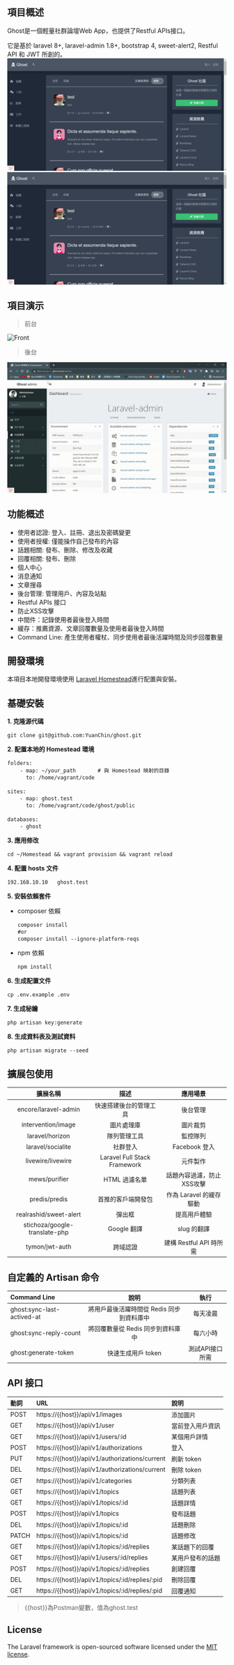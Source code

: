 ## 項目概述

Ghost是一個輕量社群論壇Web App，也提供了Restful APIs接口。

它是基於 laravel 8+, laravel-admin 1.8+, bootstrap 4, sweet-alert2, Restful API 和 JWT 所創的。
![Front](https://github.com/YuanChin/project_git/blob/master/ghost/front.PNG)
![Back](https://github.com/YuanChin/project_git/blob/master/ghost/front.PNG)

## 項目演示

> 前台

![Front](https://github.com/YuanChin/project_git/blob/master/ghost/1.gif)

> 後台

![Back](https://github.com/YuanChin/project_git/blob/master/ghost/2.gif)

## 功能概述

- 使用者認證: 登入、註冊、退出及密碼變更
- 使用者授權: 僅能操作自己發布的內容
- 話題相關: 發布、刪除、修改及收藏
- 回覆相關: 發布、刪除
- 個人中心
- 消息通知
- 文章搜尋
- 後台管理: 管理用戶、內容及站點
- Restful APIs 接口
- 防止XSS攻擊
- 中間件：記錄使用者最後登入時間
- 緩存：推薦資源、文章回覆數量及使用者最後登入時間
- Command Line: 產生使用者權杖、同步使用者最後活躍時間及同步回覆數量

## 開發環境

本項目本地開發環境使用 [Laravel Homestead](https://laravel.com/docs/8.x/homestead)進行配置與安裝。

## 基礎安裝
**1. 克隆源代碼**
```
git clone git@github.com:YuanChin/ghost.git
```
**2. 配置本地的 Homestead 環境**
```
folders:
    - map: ~/your_path       # 與 Homestead 映射的目錄
      to: /home/vagrant/code

sites:
    - map: ghost.test
      to: /home/vagrant/code/ghost/public

databases:
    - ghost
```
**3. 應用修改**
```shell
cd ~/Homestead && vagrant provision && vagrant reload
```
**4. 配置 hosts 文件**
```
192.168.10.10   ghost.test
```
**5. 安裝依賴套件**
- composer 依賴
    ```shell
    composer install
    #or
    composer install --ignore-platform-reqs
    ```
- npm 依賴
   ```shell
   npm install
   ```
**6. 生成配置文件**
```shell
cp .env.example .env
```
**7. 生成秘鑰**
```shell
php artisan key:generate
```
**8. 生成資料表及測試資料**
``` shell
php artisan migrate --seed
```

## 擴展包使用
| 擴展名稱                       | 描述                         | 應用場景                |
| :---:                         | :---:                        |:---:                   |
| encore/laravel-admin          | 快速搭建後台的管理工具         | 後台管理                |
| intervention/image            | 圖片處理庫                    | 圖片裁剪                |
| laravel/horizon               | 隊列管理工具                  | 監控隊列                 |
| laravel/socialite             | 社群登入                      | Facebook 登入           |
| livewire/livewire             | Laravel Full Stack Framework | 元件製作                 |
| mews/purifier                 | HTML 過濾名單                 | 話題內容過濾，防止XSS攻擊 |
| predis/predis                 | 首推的客戶端開發包             | 作為 Laravel 的緩存驅動  |
| realrashid/sweet-alert        | 彈出框                        | 提高用戶體驗             |
| stichoza/google-translate-php | Google 翻譯                   | slug 的翻譯             |
| tymon/jwt-auth                | 跨域認證                      | 建構 Restful API 時所需  |

## 自定義的 Artisan 命令
| Command Line               | 說明                                   | 執行            |
| :---                       | :---:                                  |:---:           |
| ghost:sync-last-actived-at | 將用戶最後活躍時間從 Redis 同步到資料庫中 | 每天凌晨        |
| ghost:sync-reply-count     | 將回覆數量從 Redis 同步到資料庫中        | 每六小時        |
| ghost:generate-token       | 快速生成用戶 token                      | 測試API接口所需 |

## API 接口
| 動詞  | URL                                             | 說明            |
| :---  | :---                                            |:---            |
| POST  | https://{{host}}/api/v1/images                  | 添加圖片        |
| GET   | https://{{host}}/api/v1/user                    | 當前登入用戶資訊 |
| GET   | https://{{host}}/api/v1/users/:id               | 某個用戶詳情    |
| POST  | https://{{host}}/api/v1/authorizations          | 登入            |
| PUT   | https://{{host}}/api/v1/authorizations/current  | 刷新 token      |
| DEL   | https://{{host}}/api/v1/authorizations/current  | 刪除 token      |
| GET   | https://{{host}}/api/v1/categories              | 分類列表        |
| GET   | https://{{host}}/api/v1/topics                  | 話題列表        |
| GET   | https://{{host}}/api/v1/topics/:id              | 話題詳情        |
| POST  | https://{{host}}/api/v1/topics                  | 發布話題        |
| DEL   | https://{{host}}/api/v1/topics/:id              | 話題刪除        |
| PATCH | https://{{host}}/api/v1/topics/:id              | 話題修改        |
| GET   | https://{{host}}/api/v1/topics/:id/replies      | 某話題下的回覆   |
| GET   | https://{{host}}/api/v1/users/:id/replies       | 某用戶發布的話題 |
| POST  | https://{{host}}/api/v1/topics/:id/replies      | 創建回覆        |
| DEL   | https://{{host}}/api/v1/topics/:id/replies/:pid | 刪除回覆       |
| GET   | https://{{host}}/api/v1/topics/:id/replies/:pid | 回覆通知 |
> {{host}}為Postman變數，值為ghost.test



## License

The Laravel framework is open-sourced software licensed under the [MIT license](https://opensource.org/licenses/MIT).
